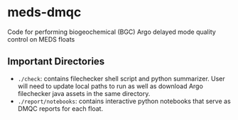 # meds-dmqc
Code for performing biogeochemical (BGC) Argo delayed mode quality control on MEDS floats

## Important Directories

- `./check`: contains filechecker shell script and python summarizer. User will need to update local paths to run as well as download Argo filechecker java assets in the same directory.
- `./report/notebooks`: contains interactive python notebooks that serve as DMQC reports for each float. 
